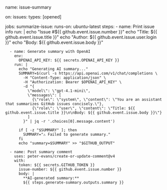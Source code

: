 name: issue-summary

on:
  issues:
    types: [opened]

jobs:
  summarize-issue:
    runs-on: ubuntu-latest
    steps:
      - name: Print issue info
        run: |
          echo "Issue #${{ github.event.issue.number }}"
          echo "Title: ${{ github.event.issue.title }}"
          echo "Author: ${{ github.event.issue.user.login }}"
          echo "Body: ${{ github.event.issue.body }}"

      - name: Generate summary with OpenAI
        env:
          OPENAI_API_KEY: ${{ secrets.OPENAI_API_KEY }}
        run: |
          echo "Generating AI summary..."
          SUMMARY=$(curl -s https://api.openai.com/v1/chat/completions \
            -H "Content-Type: application/json" \
            -H "Authorization: Bearer $OPENAI_API_KEY" \
            -d "{
              \"model\": \"gpt-4.1-mini\",
              \"messages\": [
                {\"role\": \"system\", \"content\": \"You are an assistant that summarizes GitHub issues concisely.\"},
                {\"role\": \"user\", \"content\": \"Title: ${{ github.event.issue.title }}\n\nBody: ${{ github.event.issue.body }}\"}
              ]
            }" | jq -r '.choices[0].message.content')

          if [ -z "$SUMMARY" ]; then
            SUMMARY="⚠️ Failed to generate summary."
          fi
          echo "summary=$SUMMARY" >> "$GITHUB_OUTPUT"

      - name: Post summary comment
        uses: peter-evans/create-or-update-comment@v4
        with:
          token: ${{ secrets.GITHUB_TOKEN }}
          issue-number: ${{ github.event.issue.number }}
          body: |
            **AI-generated summary:**
            ${{ steps.generate-summary.outputs.summary }}
